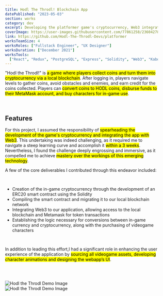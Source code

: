 ```yaml
---
title: Hodl The Throdl! Blockchain App
datePublished: "2023-05-03"
section: works
category: dev
excerpt: Developing the platformer game's cryptocurrency, Web3 integration, and UI.
coverImage: https://user-images.githubusercontent.com/77861258/236042787-557a5bbd-c7b4-47fd-852e-d3eba499b978.jpg
link: https://github.com/Hodl-The-Throdl-Devs/platformer
worksTeamSize: 4
worksRoles: ["Fullstack Engineer", "UX Designer"]
worksDuration: ["December 2021"]
worksTools:
  ["React", "Redux", "PostgreSQL", "Express", "Solidity", "Web3", "KaboomJS"]
---
```


"Hodl the Throdl!" is <mark>a game where players collect coins and turn them into cryptocurrency via a local blockchain</mark>. After logging in, players navigate levels to gather coins, avoid obstacles and enemies, and earn credit for the coins collected. Players can <mark>convert coins to HODL coins, disburse funds to their MetaMask account, and buy characters for in-game use</mark>.

<br/>

## Features

For this project, I assumed the responsibility of <mark>spearheading the development of the game's cryptocurrency and integrating the app with Web3</mark>. This undertaking was indeed challenging, as it required me to navigate a steep learning curve and accomplish it <mark>within a 3 weeks</mark>. Nevertheless, I found the challenge deeply engrossing and immersive, as it compelled me to achieve <mark>mastery over the workings of this emerging technology</mark>.

A few of the core deliverables I contributed through this endeavor included:

<br/>

- Creation of the in-game cryptocurrency through the development of an ERC20 smart contract using the Solidity
- Compiling the smart contract and migrating it to our local blockchain network
- Integrating Web3 to our application, allowing access to the local blockchain and Metamask for token transactions
- Establishing the logic necessary for conversions between in-game currency and cryptocurrency, along with the purchasing of videogame characters

<br/>

In addition to leading this effort,I had a significant role in enhancing the user experience of the application by <mark>sourcing all videogame assets, developing character animations and designing the webapp’s UI</mark>.

<br/>
<br/>

<Image 
    src="https://user-images.githubusercontent.com/77861258/236042855-6b326bca-d023-4fe8-a3a8-ac98300e3546.png"
    alt="Hodl the Throdl Demo Image" 
    aspectRatio="4:3"
/>
<br/>
<Image
    src="https://user-images.githubusercontent.com/77861258/236042878-b7889448-4660-488c-89ce-5b99e536aa06.png"
    alt="Hodl the Throdl Demo Image" 
    aspectRatio="4:3"
/>
